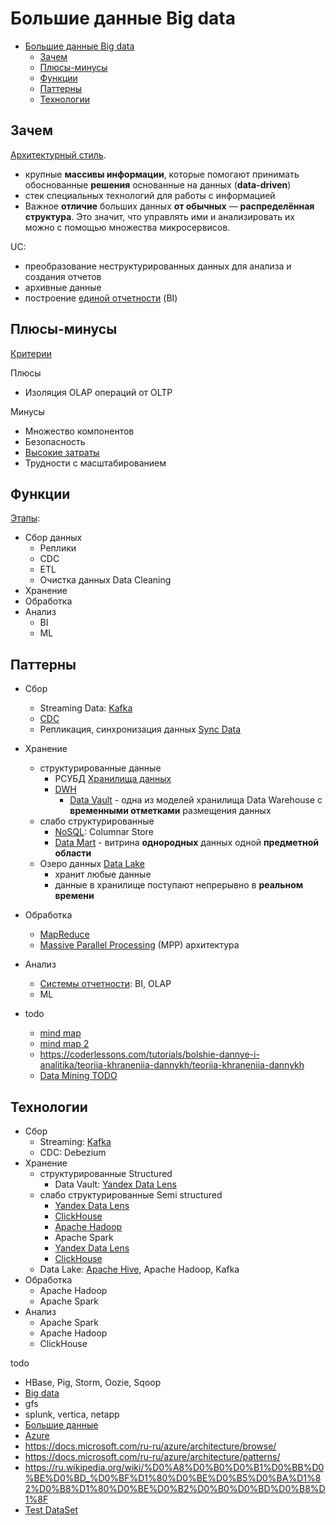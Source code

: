 # Большие данные Big data

- [Большие данные Big data](#большие-данные-big-data)
  - [Зачем](#зачем)
  - [Плюсы-минусы](#плюсы-минусы)
  - [Функции](#функции)
  - [Паттерны](#паттерны)
  - [Технологии](#технологии)

## Зачем

[Архитектурный стиль](../arch.styles.md).

- крупные __массивы информации__, которые помогают принимать обоснованные __решения__ основанные на данных (__data-driven__)
- стек специальных технологий для работы с информацией
- Важное __отличие__ больших данных __от обычных__ — __распределённая структура__. Это значит, что управлять ими и анализировать их можно с помощью множества микросервисов.

UC:

- преобразование неструктурированных данных для анализа и создания отчетов
- архивные данные
- построение [единой отчетности](../system.class/report.md) (BI)

## Плюсы-минусы

[Критерии](../arch.criteria.md)

Плюсы

- Изоляция OLAP операций от OLTP

Минусы

- Множество компонентов
- Безопасность
- [Высокие затраты](https://yandex.cloud/ru/docs/glossary/bigdata)
- Трудности с масштабированием

## Функции

[Этапы](https://practicum.yandex.ru/blog/chto-takoe-big-data/):

- Сбор данных
  - Реплики
  - CDC
  - ETL
  - Очистка данных Data Cleaning
- Хранение
- Обработка
- Анализ
  - BI
  - ML

## Паттерны

- Сбор
  - Streaming Data: [Kafka](../../technology/middleware/messagebus/kafka.md)
  - [CDC](../system.class/cdc.md)
  - Репликация, синхронизация данных [Sync Data](../pattern/sync.data.md)
- Хранение
  - структурированные данные
    - РСУБД [Хранилища данных](../store.md)
    - [DWH](../system.class/dwh.md)
      - [Data Vault](../pattern/system.design/data.vault.md) - одна из моделей хранилища Data Warehouse с __временными отметками__ размещения данных
  - слабо структурированные
    - [NoSQL](../store.nosql.md): Columnar Store  
    - [Data Mart](../pattern/system.design/data.mart.md) - витрина __однородных__ данных одной __предметной области__
  - Озеро данных [Data Lake](../pattern/system.design/data.lake.md)
    - хранит любые данные
    - данные в хранилище поступают непрерывно в __реальном времени__
- Обработка
  - [MapReduce](../pattern/system.design/map.reduce.md)
  - [Massive Parallel Processing](mpp.md) (MPP) архитектура
- Анализ
  - [Системы отчетности](../system.class/report.md): BI, OLAP
  - ML

- todo
  - [mind map](https://360digitmg.com/mindmap/big-data)
  - [mind map 2](https://gogeometry.com/software/big-data-mind-map.html)
  - <https://coderlessons.com/tutorials/bolshie-dannye-i-analitika/teoriia-khraneniia-dannykh/teoriia-khraneniia-dannykh>
  - [Data Mining TODO](https://coderlessons.com/tutorials/bolshie-dannye-i-analitika/teoriia-khraneniia-dannykh/21-data-mining-protiv-khranilishcha-dannykh)

## Технологии

- Сбор
  - Streaming: [Kafka](../../technology/middleware/messagebus/kafka.md)
  - CDC: Debezium
- Хранение
  - структурированные Structured
    - Data Vault: [Yandex Data Lens](../../technology/store/yandex.data.lens.md)
  - слабо структурированные Semi structured
    - [Yandex Data Lens](../../technology/store/yandex.data.lens.md)
    - [ClickHouse](../../technology/store/clickhouse.md)
    - [Apache Hadoop](../../technology/store/apache.hadoop.md)
    - Apache Spark
    - [Yandex Data Lens](../../technology/store/yandex.data.lens.md)
    - [ClickHouse](../../technology/store/clickhouse.md)
  - Data Lake: [Apache Hive](../../technology/store/apache.hive.md), Apache Hadoop, Kafka
- Обработка
  - Apache Hadoop
  - Apache Spark
- Анализ
  - Apache Spark
  - Apache Hadoop
  - ClickHouse

todo

- HBase, Pig, Storm, Oozie, Sqoop
- [Big data](http://habrahabr.ru/post/272041/)
- gfs  
- splunk, vertica, netapp
- [Большие данные](https://docs.microsoft.com/ru-ru/azure/architecture/guide/architecture-styles/big-data)
- [Azure](https://docs.microsoft.com/en-us/azure/architecture/browse/)
- <https://docs.microsoft.com/ru-ru/azure/architecture/browse/>
- <https://docs.microsoft.com/ru-ru/azure/architecture/patterns/>
- <https://ru.wikipedia.org/wiki/%D0%A8%D0%B0%D0%B1%D0%BB%D0%BE%D0%BD_%D0%BF%D1%80%D0%BE%D0%B5%D0%BA%D1%82%D0%B8%D1%80%D0%BE%D0%B2%D0%B0%D0%BD%D0%B8%D1%8F>
- [Test DataSet](https://habr.com/ru/companies/edison/articles/480408/)
